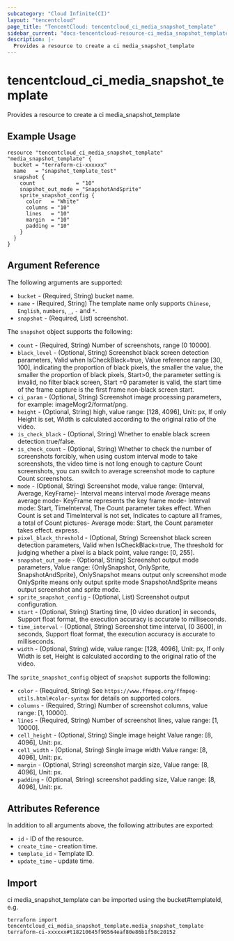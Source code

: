 ```yaml
---
subcategory: "Cloud Infinite(CI)"
layout: "tencentcloud"
page_title: "TencentCloud: tencentcloud_ci_media_snapshot_template"
sidebar_current: "docs-tencentcloud-resource-ci_media_snapshot_template"
description: |-
  Provides a resource to create a ci media_snapshot_template
---
```


# tencentcloud_ci_media_snapshot_template

Provides a resource to create a ci media_snapshot_template

## Example Usage

```hcl
resource "tencentcloud_ci_media_snapshot_template" "media_snapshot_template" {
  bucket = "terraform-ci-xxxxxx"
  name   = "snapshot_template_test"
  snapshot {
    count             = "10"
    snapshot_out_mode = "SnapshotAndSprite"
    sprite_snapshot_config {
      color   = "White"
      columns = "10"
      lines   = "10"
      margin  = "10"
      padding = "10"
    }
  }
}
```

## Argument Reference

The following arguments are supported:

* `bucket` - (Required, String) bucket name.
* `name` - (Required, String) The template name only supports `Chinese`, `English`, `numbers`, `_`, `-` and `*`.
* `snapshot` - (Required, List) screenshot.

The `snapshot` object supports the following:

* `count` - (Required, String) Number of screenshots, range (0 10000].
* `black_level` - (Optional, String) Screenshot black screen detection parameters, Valid when IsCheckBlack=true, Value reference range [30, 100], indicating the proportion of black pixels, the smaller the value, the smaller the proportion of black pixels, Start&gt;0, the parameter setting is invalid, no filter black screen, Start =0 parameter is valid, the start time of the frame capture is the first frame non-black screen start.
* `ci_param` - (Optional, String) Screenshot image processing parameters, for example: imageMogr2/format/png.
* `height` - (Optional, String) high, value range: [128, 4096], Unit: px, If only Height is set, Width is calculated according to the original ratio of the video.
* `is_check_black` - (Optional, String) Whether to enable black screen detection true/false.
* `is_check_count` - (Optional, String) Whether to check the number of screenshots forcibly, when using custom interval mode to take screenshots, the video time is not long enough to capture Count screenshots, you can switch to average screenshot mode to capture Count screenshots.
* `mode` - (Optional, String) Screenshot mode, value range: {Interval, Average, KeyFrame}- Interval means interval mode Average means average mode- KeyFrame represents the key frame mode- Interval mode: Start, TimeInterval, The Count parameter takes effect. When Count is set and TimeInterval is not set, Indicates to capture all frames, a total of Count pictures- Average mode: Start, the Count parameter takes effect. express.
* `pixel_black_threshold` - (Optional, String) Screenshot black screen detection parameters, Valid when IsCheckBlack=true, The threshold for judging whether a pixel is a black point, value range: [0, 255].
* `snapshot_out_mode` - (Optional, String) Screenshot output mode parameters, Value range: {OnlySnapshot, OnlySprite, SnapshotAndSprite}, OnlySnapshot means output only screenshot mode OnlySprite means only output sprite mode SnapshotAndSprite means output screenshot and sprite mode.
* `sprite_snapshot_config` - (Optional, List) Screenshot output configuration.
* `start` - (Optional, String) Starting time, [0 video duration] in seconds, Support float format, the execution accuracy is accurate to milliseconds.
* `time_interval` - (Optional, String) Screenshot time interval, (0 3600], in seconds, Support float format, the execution accuracy is accurate to milliseconds.
* `width` - (Optional, String) wide, value range: [128, 4096], Unit: px, If only Width is set, Height is calculated according to the original ratio of the video.

The `sprite_snapshot_config` object of `snapshot` supports the following:

* `color` - (Required, String) See `https://www.ffmpeg.org/ffmpeg-utils.html#color-syntax` for details on supported colors.
* `columns` - (Required, String) Number of screenshot columns, value range: [1, 10000].
* `lines` - (Required, String) Number of screenshot lines, value range: [1, 10000].
* `cell_height` - (Optional, String) Single image height Value range: [8, 4096], Unit: px.
* `cell_width` - (Optional, String) Single image width Value range: [8, 4096], Unit: px.
* `margin` - (Optional, String) screenshot margin size, Value range: [8, 4096], Unit: px.
* `padding` - (Optional, String) screenshot padding size, Value range: [8, 4096], Unit: px.

## Attributes Reference

In addition to all arguments above, the following attributes are exported:

* `id` - ID of the resource.
* `create_time` - creation time.
* `template_id` - Template ID.
* `update_time` - update time.


## Import

ci media_snapshot_template can be imported using the bucket#templateId, e.g.

```
terraform import tencentcloud_ci_media_snapshot_template.media_snapshot_template terraform-ci-xxxxxx#t18210645f96564eaf80e86b1f58c20152
```

